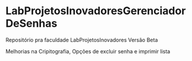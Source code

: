# LabProjetosInovadoresGerenciadorDeSenhas
Repositório pra faculdade LabProjetosInovadores Versão Beta

Melhorias na Cripitografia, Opções de excluir senha e imprimir lista


